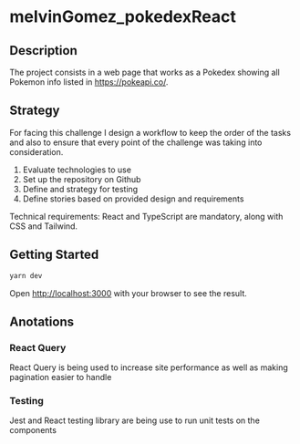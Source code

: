 # melvinGomez_pokedexReact

## Description

The project consists in a web page that works as a Pokedex showing all Pokemon info listed in https://pokeapi.co/.

## Strategy
For facing this challenge I design a workflow to keep the order of the tasks and also to ensure that every point of the challenge was taking into consideration.

1. Evaluate technologies to use
2. Set up the repository on Github
3. Define and strategy for testing
4. Define stories based on provided design and requirements

Technical requirements: 
React and TypeScript are mandatory, along with CSS and Tailwind. 

## Getting Started
```bash
yarn dev
```

Open [http://localhost:3000](http://localhost:3000) with your browser to see the result.

## Anotations
### React Query

React Query is being used to increase site performance as well as making pagination easier to handle

### Testing

Jest and React testing library are being use to run unit tests on the components 

